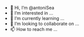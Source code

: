 - 👋 Hi, I’m @antoniSea
- 👀 I’m interested in ...
- 🌱 I’m currently learning ...
- 💞️ I’m looking to collaborate on ...
- 📫 How to reach me ...

<!---
antoniSea/antoniSea is a ✨ special ✨ repository because its `README.md` (this file) appears on your GitHub profile.
You can click the Preview link to take a look at your changes.
--->
